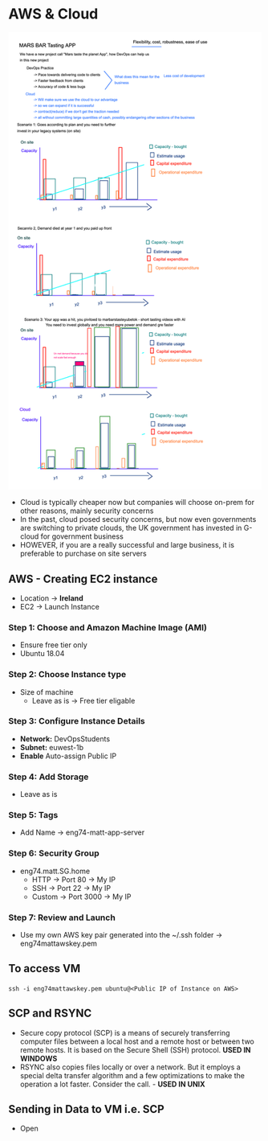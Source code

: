 # AWS & Cloud   

![](img/cloud.png)

- Cloud is typically cheaper now but companies will choose on-prem for other reasons, mainly security concerns
- In the past, cloud posed security concerns, but now even governments are switching to private clouds, the UK government has invested  in G-cloud for government business
- HOWEVER, if you are a really successful and large business, it is preferable to purchase on site servers 

## AWS - Creating EC2 instance
- Location -> **Ireland**
- EC2 -> Launch Instance
  
### Step 1: Choose and Amazon Machine Image (AMI)
- Ensure free tier only
- Ubuntu 18.04

### Step 2: Choose Instance type
- Size of machine 
  - Leave as is -> Free tier eligable

### Step 3: Configure Instance Details
- **Network:** DevOpsStudents
- **Subnet:** euwest-1b
- **Enable** Auto-assign Public IP

### Step 4: Add Storage
- Leave as is

### Step 5: Tags
- Add Name -> eng74-matt-app-server

### Step 6: Security Group
- eng74.matt.SG.home
  - HTTP -> Port 80 -> My IP
  - SSH -> Port 22 -> My IP
  - Custom -> Port 3000 -> My IP

### Step 7: Review and Launch
- Use my own AWS key pair generated into the ~/.ssh folder -> eng74mattawskey.pem

## To access VM
`ssh -i eng74mattawskey.pem ubuntu@<Public IP of Instance on AWS>`


## SCP and RSYNC
- Secure copy protocol (SCP) is a means of securely transferring computer files between a local host and a remote host or between two remote hosts. It is based on the Secure Shell (SSH) protocol. **USED IN WINDOWS**
- RSYNC also copies files locally or over a network. But it employs a special delta transfer algorithm and a few optimizations to make the operation a lot faster. Consider the call. - **USED IN UNIX**

## Sending in Data to VM i.e. SCP
- Open 